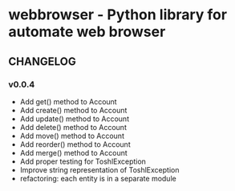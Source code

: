 # webbrowser - Python library for automate web browser

## CHANGELOG

### v0.0.4

- Add get() method to Account
- Add create() method to Account
- Add update() method to Account
- Add delete() method to Account
- Add move() method to Account
- Add reorder() method to Account
- Add merge() method to Account
- Add proper testing for ToshlException
- Improve string representation of ToshlException
- refactoring: each entity is in a separate module
